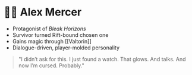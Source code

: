 # 🧍‍♂️ Alex Mercer

- Protagonist of *Bleak Horizons*
- Survivor turned Rift-bound chosen one
- Gains magic through [[Valtorin]]
- Dialogue-driven, player-molded personality

> "I didn’t ask for this. I just found a watch. That glows. And talks. And now I’m cursed. Probably."